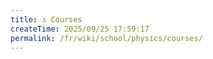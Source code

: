 ```yaml
---
title: ⚓ Courses
createTime: 2025/09/25 17:59:17
permalink: /fr/wiki/school/physics/courses/
---
```

